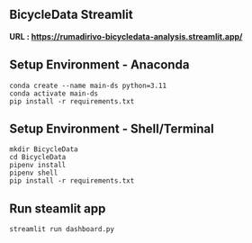 ## BicycleData Streamlit
**URL : https://rumadirivo-bicycledata-analysis.streamlit.app/**

## Setup Environment - Anaconda
```
conda create --name main-ds python=3.11
conda activate main-ds
pip install -r requirements.txt
```

## Setup Environment - Shell/Terminal
```
mkdir BicycleData
cd BicycleData
pipenv install
pipenv shell
pip install -r requirements.txt
```

## Run steamlit app
```
streamlit run dashboard.py
```
